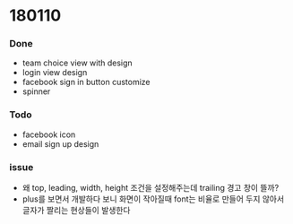 # 180110

### Done
- team choice view with design
- login view design
- facebook sign in button customize
- spinner

### Todo
- facebook icon
- email sign up design

### issue
- 왜 top, leading, width, height 조건을 설정해주는데 trailing 경고 창이 뜰까?
- plus를 보면서 개발하다 보니 화면이 작아질때 font는 비율로 만들어 두지 않아서 글자가 짤리는 현상들이 발생한다
